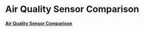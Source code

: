 # Air Quality Sensor Comparison

#### [Air Quality Sensor Comparison](https://apolloautomation-my.sharepoint.com/:x:/p/trevor/Ea1--coB6rNKvRX07CGsVHEBUF-zUPuyyFvRED-WdjCC_Q?e=NFjC1Y)